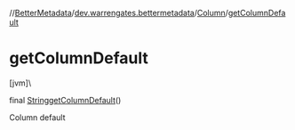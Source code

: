//[BetterMetadata](../../../index.md)/[dev.warrengates.bettermetadata](../index.md)/[Column](index.md)/[getColumnDefault](get-column-default.md)

# getColumnDefault

[jvm]\

final [String](https://docs.oracle.com/javase/8/docs/api/java/lang/String.html)[getColumnDefault](get-column-default.md)()

Column default
